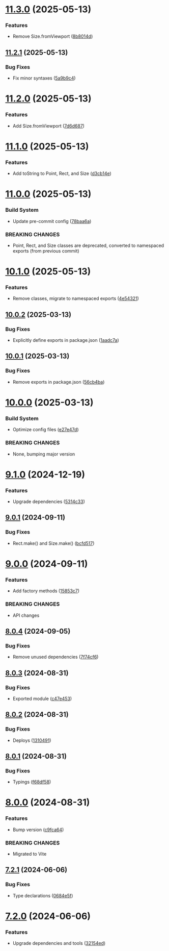 # [11.3.0](https://github.com/andrewscwei/spase/compare/v11.2.1...v11.3.0) (2025-05-13)


### Features

* Remove Size.fromViewport ([8b8014d](https://github.com/andrewscwei/spase/commit/8b8014dfcc161dd65d2e22bbf5eb9ad1a9ca9154))

## [11.2.1](https://github.com/andrewscwei/spase/compare/v11.2.0...v11.2.1) (2025-05-13)


### Bug Fixes

* Fix minor syntaxes ([5a9b9c4](https://github.com/andrewscwei/spase/commit/5a9b9c487236a581ac2ce898ce4c390c5f1451b8))

# [11.2.0](https://github.com/andrewscwei/spase/compare/v11.1.0...v11.2.0) (2025-05-13)


### Features

* Add Size.fromViewport ([7d6d687](https://github.com/andrewscwei/spase/commit/7d6d687a4dfe9e3d48c8830e23653ed00e18963f))

# [11.1.0](https://github.com/andrewscwei/spase/compare/v11.0.0...v11.1.0) (2025-05-13)


### Features

* Add toString to Point, Rect, and Size ([d3cb14e](https://github.com/andrewscwei/spase/commit/d3cb14e2aac1d74dbe4dddadb696a8b9e398d4d3))

# [11.0.0](https://github.com/andrewscwei/spase/compare/v10.1.0...v11.0.0) (2025-05-13)


### Build System

* Update pre-commit config ([78baa6a](https://github.com/andrewscwei/spase/commit/78baa6adde62fc7e0279cd059a1dc7f4ba0b3de0))


### BREAKING CHANGES

* Point, Rect, and Size classes are deprecated, converted to namespaced exports (from previous commit)

# [10.1.0](https://github.com/andrewscwei/spase/compare/v10.0.2...v10.1.0) (2025-05-13)


### Features

* Remove classes, migrate to namespaced exports ([4e54321](https://github.com/andrewscwei/spase/commit/4e543216c8880a940c118de60b4b69390404137b))

## [10.0.2](https://github.com/andrewscwei/spase/compare/v10.0.1...v10.0.2) (2025-03-13)


### Bug Fixes

* Explicitly define exports in package.json ([1aadc7a](https://github.com/andrewscwei/spase/commit/1aadc7ac21fb94d81668e17c997b229c91e54ed9))

## [10.0.1](https://github.com/andrewscwei/spase/compare/v10.0.0...v10.0.1) (2025-03-13)


### Bug Fixes

* Remove exports in package.json ([56cb4ba](https://github.com/andrewscwei/spase/commit/56cb4ba2b001a2b87844bf1bedb4d63a8d894996))

# [10.0.0](https://github.com/andrewscwei/spase/compare/v9.1.0...v10.0.0) (2025-03-13)


### Build System

* Optimize config files ([e27e47d](https://github.com/andrewscwei/spase/commit/e27e47d3881e41b3555bef228e2c39d86e735558))


### BREAKING CHANGES

* None, bumping major version

# [9.1.0](https://github.com/andrewscwei/spase/compare/v9.0.1...v9.1.0) (2024-12-19)


### Features

* Upgrade dependencies ([5314c33](https://github.com/andrewscwei/spase/commit/5314c332cc4178cf441821a5503c60ebf949cce3))

## [9.0.1](https://github.com/andrewscwei/spase/compare/v9.0.0...v9.0.1) (2024-09-11)


### Bug Fixes

* Rect.make() and Size.make() ([bcfd517](https://github.com/andrewscwei/spase/commit/bcfd51710c5231aea61c9bdc58b2971b0f3eaea9))

# [9.0.0](https://github.com/andrewscwei/spase/compare/v8.0.4...v9.0.0) (2024-09-11)


### Features

* Add factory methods ([15853c7](https://github.com/andrewscwei/spase/commit/15853c7397a98e4eb8cbe776ffb9806910f18110))


### BREAKING CHANGES

* API changes

## [8.0.4](https://github.com/andrewscwei/spase/compare/v8.0.3...v8.0.4) (2024-09-05)


### Bug Fixes

* Remove unused dependencies ([7f74cf6](https://github.com/andrewscwei/spase/commit/7f74cf60a3d56d5e036478797f3504bbf53525f3))

## [8.0.3](https://github.com/andrewscwei/spase/compare/v8.0.2...v8.0.3) (2024-08-31)


### Bug Fixes

* Exported module ([c47e453](https://github.com/andrewscwei/spase/commit/c47e4535d4e7fe978dfb7126f90f19b6533d06f8))

## [8.0.2](https://github.com/andrewscwei/spase/compare/v8.0.1...v8.0.2) (2024-08-31)


### Bug Fixes

* Deploys ([1310491](https://github.com/andrewscwei/spase/commit/1310491c62929b35a13c03d1163ccd8506897c34))

## [8.0.1](https://github.com/andrewscwei/spase/compare/v8.0.0...v8.0.1) (2024-08-31)


### Bug Fixes

* Typings ([f68df58](https://github.com/andrewscwei/spase/commit/f68df58c6c5593c578c2c2e1bbbdaae3bede8d43))

# [8.0.0](https://github.com/andrewscwei/spase/compare/v7.2.1...v8.0.0) (2024-08-31)


### Features

* Bump version ([c9fca64](https://github.com/andrewscwei/spase/commit/c9fca640bab60966f89dfd346421a16ca7223aef))


### BREAKING CHANGES

* Migrated to Vite

## [7.2.1](https://github.com/andrewscwei/spase/compare/v7.2.0...v7.2.1) (2024-06-06)


### Bug Fixes

* Type declarations ([0684e5f](https://github.com/andrewscwei/spase/commit/0684e5f9e0209f7aac3c18366759f3573ed14767))

# [7.2.0](https://github.com/andrewscwei/spase/compare/v7.1.0...v7.2.0) (2024-06-06)


### Features

* Upgrade dependencies and tools ([32154ed](https://github.com/andrewscwei/spase/commit/32154ede1179333f18200a75434ebf34b8465a80))
